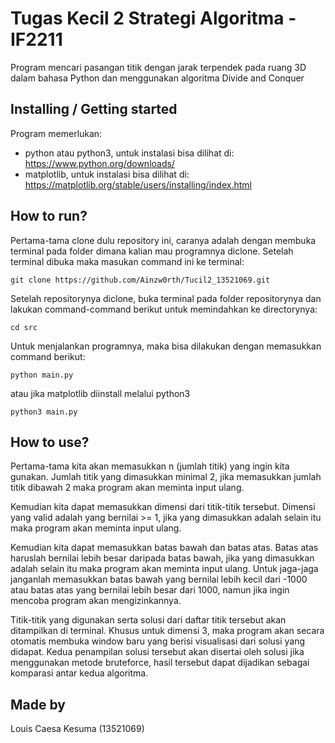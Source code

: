# Tugas Kecil 2 Strategi Algoritma - IF2211

Program mencari pasangan titik dengan jarak terpendek pada ruang 3D dalam bahasa Python dan menggunakan algoritma Divide and Conquer

## Installing / Getting started
Program memerlukan: 
- python atau python3, untuk instalasi bisa dilihat di: https://www.python.org/downloads/
- matplotlib, untuk instalasi bisa dilihat di: https://matplotlib.org/stable/users/installing/index.html

## How to run?
Pertama-tama clone dulu repository ini, caranya adalah dengan membuka terminal pada folder dimana kalian mau programnya diclone. Setelah terminal dibuka maka masukan command ini ke terminal:

```shell
git clone https://github.com/Ainzw0rth/Tucil2_13521069.git
```

Setelah repositorynya diclone, buka terminal pada folder repositorynya dan lakukan command-command berikut untuk memindahkan ke directorynya:

```shell
cd src
```

Untuk menjalankan programnya, maka bisa dilakukan dengan memasukkan command berikut:

```shell
python main.py
```
atau jika matplotlib diinstall melalui python3
```shell
python3 main.py
```

## How to use?
Pertama-tama kita akan memasukkan n (jumlah titik) yang ingin kita gunakan. Jumlah titik yang dimasukkan minimal 2, jika memasukkan jumlah titik dibawah 2 maka program akan meminta input ulang.

Kemudian kita dapat memasukkan dimensi dari titik-titik tersebut. Dimensi yang valid adalah yang bernilai >= 1, jika yang dimasukkan adalah selain itu maka program akan meminta input ulang.

Kemudian kita dapat memasukkan batas bawah dan batas atas. Batas atas haruslah bernilai lebih besar daripada batas bawah, jika yang dimasukkan adalah selain itu maka program akan meminta input ulang. Untuk jaga-jaga janganlah memasukkan batas bawah yang bernilai lebih kecil dari -1000 atau batas atas yang bernilai lebih besar dari 1000, namun jika ingin mencoba program akan mengizinkannya.

Titik-titik yang digunakan serta solusi dari daftar titik tersebut akan ditampilkan di terminal. Khusus untuk dimensi 3, maka program akan secara otomatis membuka window baru yang berisi visualisasi dari solusi yang didapat. Kedua penampilan solusi tersebut akan disertai oleh solusi jika menggunakan metode bruteforce, hasil tersebut dapat dijadikan sebagai komparasi antar kedua algoritma.

## Made by
Louis Caesa Kesuma (13521069)